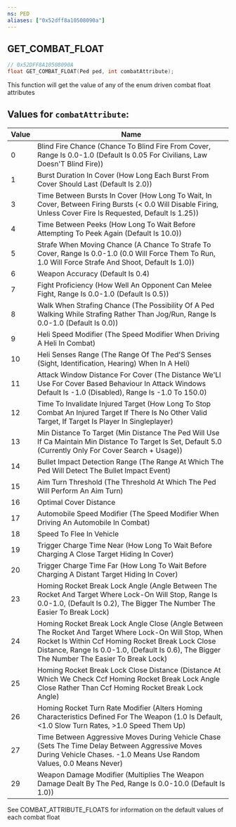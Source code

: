 ```yaml
---
ns: PED
aliases: ["0x52dff8a10508090a"]
---
```

## GET_COMBAT_FLOAT

```c
// 0x52DFF8A10508090A
float GET_COMBAT_FLOAT(Ped ped, int combatAttribute);
```

This function will get the value of any of the enum driven combat float attributes

## Values for `combatAttribute`:
| Value | Name |
| --- | --- |
| 0 | Blind Fire Chance (Chance To Blind Fire From Cover, Range Is 0.0-1.0 (Default Is 0.05 For Civilians, Law Doesn'T Blind Fire)) |
| 1 | Burst Duration In Cover (How Long Each Burst From Cover Should Last (Default Is 2.0)) |
| 3 | Time Between Bursts In Cover (How Long To Wait, In Cover, Between Firing Bursts (< 0.0 Will Disable Firing, Unless Cover Fire Is Requested, Default Is 1.25)) |
| 4 | Time Between Peeks (How Long To Wait Before Attempting To Peek Again (Default Is 10.0)) |
| 5 | Strafe When Moving Chance (A Chance To Strafe To Cover, Range Is 0.0-1.0 (0.0 Will Force Them To Run, 1.0 Will Force Strafe And Shoot, Default Is 1.0)) |
| 6 | Weapon Accuracy (Default Is 0.4) |
| 7 | Fight Proficiency (How Well An Opponent Can Melee Fight, Range Is 0.0-1.0 (Default Is 0.5)) |
| 8 | Walk When Strafing Chance (The Possibility Of A Ped Walking While Strafing Rather Than Jog/Run, Range Is 0.0-1.0 (Default Is 0.0)) |
| 9 | Heli Speed Modifier (The Speed Modifier When Driving A Heli In Combat) |
| 10 | Heli Senses Range (The Range Of The Ped'S Senses (Sight, Identification, Hearing) When In A Heli) |
| 11 | Attack Window Distance For Cover (The Distance We'Ll Use For Cover Based Behaviour In Attack Windows Default Is -1.0 (Disabled), Range Is -1.0 To 150.0) |
| 12 | Time To Invalidate Injured Target (How Long To Stop Combat An Injured Target If There Is No Other Valid Target, If Target Is Player In Singleplayer) |
| 13 | Min Distance To Target (Min Distance The Ped Will Use If Ca Maintain Min Distance To Target Is Set, Default 5.0 (Currently Only For Cover Search + Usage)) |
| 14 | Bullet Impact Detection Range (The Range At Which The Ped Will Detect The Bullet Impact Event) |
| 15 | Aim Turn Threshold (The Threshold At Which The Ped Will Perform An Aim Turn) |
| 16 | Optimal Cover Distance |
| 17 | Automobile Speed Modifier (The Speed Modifier When Driving An Automobile In Combat) |
| 18 | Speed To Flee In Vehicle |
| 19 | Trigger Charge Time Near (How Long To Wait Before Charging A Close Target Hiding In Cover) |
| 20 | Trigger Charge Time Far (How Long To Wait Before Charging A Distant Target Hiding In Cover) |
| 23 | Homing Rocket Break Lock Angle (Angle Between The Rocket And Target Where Lock-On Will Stop, Range Is 0.0-1.0, (Default Is 0.2), The Bigger The Number The Easier To Break Lock) |
| 24 | Homing Rocket Break Lock Angle Close (Angle Between The Rocket And Target Where Lock-On Will Stop, When Rocket Is Within Ccf Homing Rocket Break Lock Close Distance, Range Is 0.0-1.0, (Default Is 0.6), The Bigger The Number The Easier To Break Lock) |
| 25 | Homing Rocket Break Lock Close Distance (Distance At Which We Check Ccf Homing Rocket Break Lock Angle Close Rather Than Ccf Homing Rocket Break Lock Angle) |
| 26 | Homing Rocket Turn Rate Modifier (Alters Homing Characteristics Defined For The Weapon (1.0 Is Default, <1.0 Slow Turn Rates, >1.0 Speed Them Up) |
| 27 | Time Between Aggressive Moves During Vehicle Chase (Sets The Time Delay Between Aggressive Moves During Vehicle Chases. -1.0 Means Use Random Values, 0.0 Means Never) |
| 29 | Weapon Damage Modifier (Multiplies The Weapon Damage Dealt By The Ped, Range Is 0.0-10.0 (Default Is 1.0)) |


See COMBAT_ATTRIBUTE_FLOATS for information on the default values of each combat float

